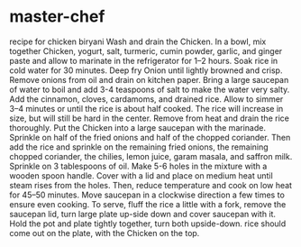 # master-chef
recipe for chicken biryani
Wash and drain the Chicken. In a bowl, mix together Chicken, yogurt, salt, turmeric, cumin powder, garlic, and ginger paste and allow to marinate in the refrigerator for 1–2 hours.
Soak rice in cold water for 30 minutes. Deep fry Onion until lightly browned and crisp. Remove onions from oil and drain on kitchen paper.
Bring a large saucepan of water to boil and add 3-4 teaspoons of salt to make the water very salty. Add the cinnamon, cloves, cardamoms, and drained rice. Allow to simmer 3–4 minutes or until the rice is about half cooked. The rice will increase in size, but will still be hard in the center. Remove from heat and drain the rice thoroughly.
Put the Chicken into a large saucepan with the marinade. Sprinkle on half of the fried onions and half of the chopped coriander. Then add the rice and sprinkle on the remaining fried onions, the remaining chopped coriander, the chilies, lemon juice, garam masala, and saffron milk. Sprinkle on 3 tablespoons of oil.
Make 5-6 holes in the mixture with a wooden spoon handle. Cover with a lid and place on medium heat until steam rises from the holes. Then, reduce temperature and cook on low heat for 45–50 minutes. Move saucepan in a clockwise direction a few times to ensure even cooking.
To serve, fluff the rice a little with a fork, remove the saucepan lid, turn large plate up-side down and cover saucepan with it. Hold the pot and plate tightly together, turn both upside-down. rice should come out on the plate, with the Chicken on the top.
